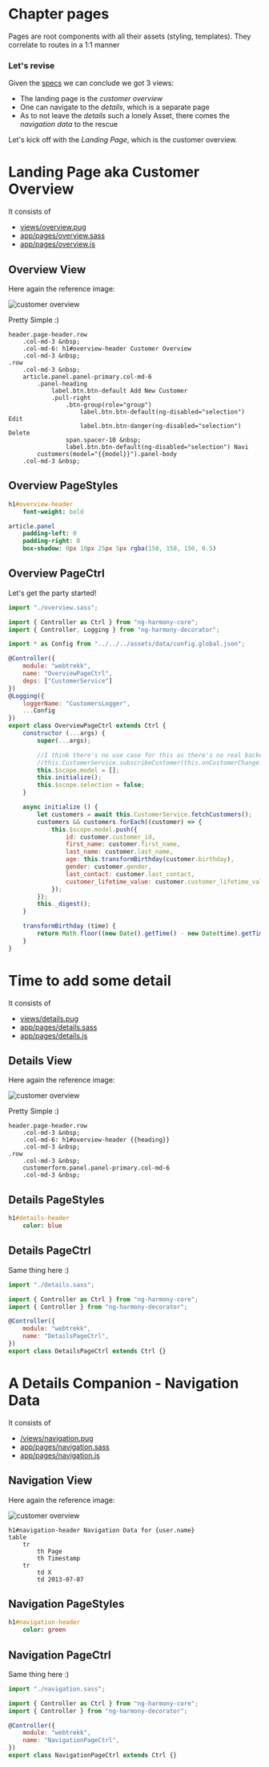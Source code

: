 # Chapter pages

Pages are root components with all their assets (styling, templates).
They correlate to routes in a 1:1 manner

### Let's revise

Given the [specs](/README.md) we can conclude we got 3 views:
* The landing page is the _customer overview_
* One can navigate to the _details_, which is a separate page
* As to not leave the _details_ such a lonely Asset, there comes the _navigation data_ to the rescue

Let's kick off with the _Landing Page_, which is the customer overview.

# Landing Page aka Customer Overview

It consists of
* [views/overview.pug](#Overview-View "save:")
* [app/pages/overview.sass](#Overview-PageStyles "save:")
* [app/pages/overview.js](#Overview-PageCtrl "save:")

## Overview View

Here again the reference image:

![customer overview](/assets/docs/overview.png)

Pretty Simple :)

```pug
header.page-header.row
	.col-md-3 &nbsp;
	.col-md-6: h1#overview-header Customer Overview
	.col-md-3 &nbsp;
.row
	.col-md-3 &nbsp;
	article.panel.panel-primary.col-md-6
		.panel-heading
			label.btn.btn-default Add New Customer
			.pull-right
				.btn-group(role="group")
					label.btn.btn-default(ng-disabled="selection") Edit
					label.btn.btn-danger(ng-disabled="selection") Delete
				span.spacer-10 &nbsp;
				label.btn.btn-default(ng-disabled="selection") Navi
		customers(model="{{model}}").panel-body
	.col-md-3 &nbsp;
```

## Overview PageStyles

```sass
h1#overview-header
	font-weight: bold

article.panel
	padding-left: 0
	padding-right: 0
	box-shadow: 0px 10px 25px 5px rgba(150, 150, 150, 0.5)
```

## Overview PageCtrl

Let's get the party started!

```js
import "./overview.sass";

import { Controller as Ctrl } from "ng-harmony-core";
import { Controller, Logging } from "ng-harmony-decorator";

import * as Config from "../../../assets/data/config.global.json";

@Controller({
	module: "webtrekk",
	name: "OverviewPageCtrl",
	deps: ["CustomerService"]
})
@Logging({
	loggerName: "CustomersLogger",
	...Config
})
export class OverviewPageCtrl extends Ctrl {
	constructor (...args) {
		super(...args);

		//I think there's no use case for this as there's no real backend
        //this.CustomerService.subscribeCustomer(this.onCustomerChange.bind(this));
		this.$scope.model = [];
		this.initialize();
		this.$scope.selection = false;
	}

	async initialize () {
		let customers = await this.CustomerService.fetchCustomers();
		customers && customers.forEach((customer) => {
			this.$scope.model.push({
				id: customer.customer_id,
				first_name: customer.first_name,
				last_name: customer.last_name,
				age: this.transformBirthday(customer.birthday),
				gender: customer.gender,
				last_contact: customer.last_contact,
				customer_lifetime_value: customer.customer_lifetime_value,
			});
		});
		this._digest();
	}

	transformBirthday (time) {
		return Math.floor((new Date().getTime() - new Date(time).getTime()) / 1000 / 3600 / 24 / 365.25);
	}
}
```

# Time to add some detail

It consists of
* [views/details.pug](#Details-View "save:")
* [app/pages/details.sass](#Details-PageStyles "save:")
* [app/pages/details.js](#Details-PageCtrl "save:")

## Details View

Here again the reference image:

![customer overview](/assets/docs/details.png)

Pretty Simple :)

```pug
header.page-header.row
	.col-md-3 &nbsp;
	.col-md-6: h1#overview-header {{heading}}
	.col-md-3 &nbsp;
.row
	.col-md-3 &nbsp;
	customerform.panel.panel-primary.col-md-6
	.col-md-3 &nbsp;
```

## Details PageStyles

```sass
h1#details-header
	color: blue
```

## Details PageCtrl

Same thing here :)

```js
import "./details.sass";

import { Controller as Ctrl } from "ng-harmony-core";
import { Controller } from "ng-harmony-decorator";

@Controller({
	module: "webtrekk",
	name: "DetailsPageCtrl",
})
export class DetailsPageCtrl extends Ctrl {}
```

# A Details Companion - Navigation Data

It consists of
* [/views/navigation.pug](#Navigation-View "save:")
* [app/pages/navigation.sass](#Navigation-PageStyles "save:")
* [app/pages/navigation.js](#Navigation-PageCtrl "save:")

## Navigation View

Here again the reference image:

![customer overview](/assets/docs/navigation.png)

```pug
h1#navigation-header Navigation Data for {user.name}
table
	tr
		th Page
		th Timestamp
	tr
		td X
		td 2013-07-07
```

## Navigation PageStyles

```sass
h1#navigation-header
	color: green
```

## Navigation PageCtrl

Same thing here :)

```js
import "./navigation.sass";

import { Controller as Ctrl } from "ng-harmony-core";
import { Controller } from "ng-harmony-decorator";

@Controller({
	module: "webtrekk",
	name: "NavigationPageCtrl",
})
export class NavigationPageCtrl extends Ctrl {}
```
